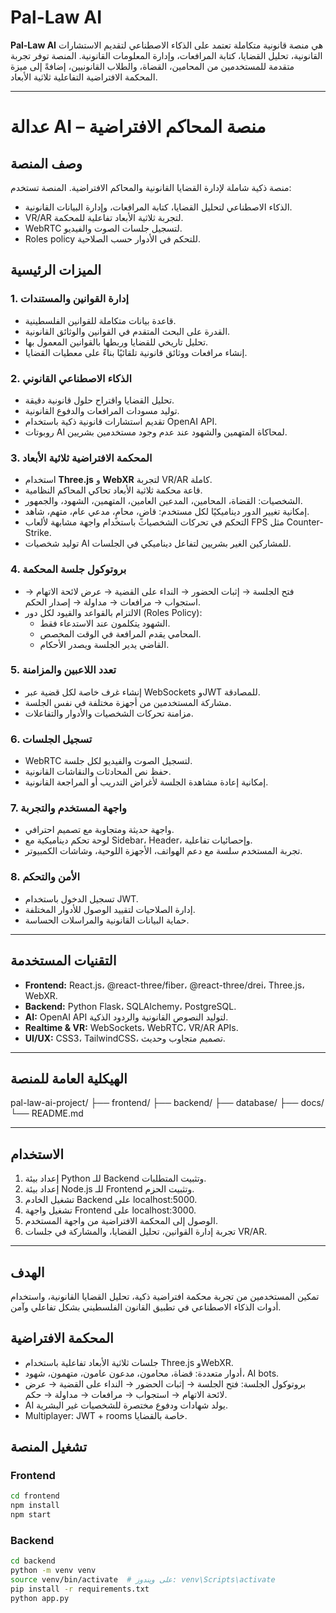 # Pal-Law AI

**Pal-Law AI** هي منصة قانونية متكاملة تعتمد على الذكاء الاصطناعي لتقديم الاستشارات القانونية، تحليل القضايا، كتابة المرافعات، وإدارة المعلومات القانونية. المنصة توفر تجربة متقدمة للمستخدمين من المحامين، القضاة، والطلاب القانونيين، إضافةً إلى ميزة المحكمة الافتراضية التفاعلية ثلاثية الأبعاد.

---

# عدالة AI – منصة المحاكم الافتراضية

## وصف المنصة

منصة ذكية شاملة لإدارة القضايا القانونية والمحاكم الافتراضية. المنصة تستخدم:

- الذكاء الاصطناعي لتحليل القضايا، كتابة المرافعات، وإدارة البيانات القانونية.
- VR/AR لتجربة ثلاثية الأبعاد تفاعلية للمحكمة.
- WebRTC لتسجيل جلسات الصوت والفيديو.
- Roles policy للتحكم في الأدوار حسب الصلاحية.

## الميزات الرئيسية

### 1. إدارة القوانين والمستندات

- قاعدة بيانات متكاملة للقوانين الفلسطينية.
- القدرة على البحث المتقدم في القوانين والوثائق القانونية.
- تحليل تاريخي للقضايا وربطها بالقوانين المعمول بها.
- إنشاء مرافعات ووثائق قانونية تلقائيًا بناءً على معطيات القضايا.

### 2. الذكاء الاصطناعي القانوني

- تحليل القضايا واقتراح حلول قانونية دقيقة.
- توليد مسودات المرافعات والدفوع القانونية.
- تقديم استشارات قانونية ذكية باستخدام OpenAI API.
- روبوتات AI لمحاكاة المتهمين والشهود عند عدم وجود مستخدمين بشريين.

### 3. المحكمة الافتراضية ثلاثية الأبعاد

- استخدام **Three.js** و **WebXR** لتجربة VR/AR كاملة.
- قاعة محكمة ثلاثية الأبعاد تحاكي المحاكم النظامية.
- الشخصيات: القضاة، المحامين، المدعين العامين، المتهمين، الشهود، والجمهور.
- إمكانية تغيير الدور ديناميكيًا لكل مستخدم: قاضٍ، محامٍ، مدعي عام، متهم، شاهد.
- التحكم في تحركات الشخصيات باستخدام واجهة مشابهة لألعاب FPS مثل Counter-Strike.
- توليد شخصيات AI للمشاركين الغير بشريين لتفاعل ديناميكي في الجلسات.

### 4. بروتوكول جلسة المحكمة

- فتح الجلسة → إثبات الحضور → النداء على القضية → عرض لائحة الاتهام → استجواب → مرافعات → مداولة → إصدار الحكم.
- الالتزام بالقواعد والقيود لكل دور (Roles Policy):
  - الشهود يتكلمون عند الاستدعاء فقط.
  - المحامي يقدم المرافعة في الوقت المخصص.
  - القاضي يدير الجلسة ويصدر الأحكام.

### 5. تعدد اللاعبين والمزامنة

- إنشاء غرف خاصة لكل قضية عبر WebSockets وJWT للمصادقة.
- مشاركة المستخدمين من أجهزة مختلفة في نفس الجلسة.
- مزامنة تحركات الشخصيات والأدوار والتفاعلات.

### 6. تسجيل الجلسات

- WebRTC لتسجيل الصوت والفيديو لكل جلسة.
- حفظ نص المحادثات والنقاشات القانونية.
- إمكانية إعادة مشاهدة الجلسة لأغراض التدريب أو المراجعة القانونية.

### 7. واجهة المستخدم والتجربة

- واجهة حديثة ومتجاوبة مع تصميم احترافي.
- لوحة تحكم ديناميكية مع Sidebar، Header، وإحصائيات تفاعلية.
- تجربة المستخدم سلسة مع دعم الهواتف، الأجهزة اللوحية، وشاشات الكمبيوتر.

### 8. الأمن والتحكم

- تسجيل الدخول باستخدام JWT.
- إدارة الصلاحيات لتقييد الوصول للأدوار المختلفة.
- حماية البيانات القانونية والمراسلات الحساسة.

---

## التقنيات المستخدمة

- **Frontend:** React.js، @react-three/fiber، @react-three/drei، Three.js، WebXR.
- **Backend:** Python Flask، SQLAlchemy، PostgreSQL.
- **AI:** OpenAI API لتوليد النصوص القانونية والردود الذكية.
- **Realtime & VR:** WebSockets، WebRTC، VR/AR APIs.
- **UI/UX:** CSS3، TailwindCSS، تصميم متجاوب وحديث.

---

## الهيكلية العامة للمنصة

pal-law-ai-project/
├── frontend/
├── backend/
├── database/
├── docs/
└── README.md

---

## الاستخدام

1. إعداد بيئة Python للـ Backend وتثبيت المتطلبات.
2. إعداد بيئة Node.js للـ Frontend وتثبيت الحزم.
3. تشغيل الخادم Backend على localhost:5000.
4. تشغيل واجهة Frontend على localhost:3000.
5. الوصول إلى المحكمة الافتراضية من واجهة المستخدم.
6. تجربة إدارة القوانين، تحليل القضايا، والمشاركة في جلسات VR/AR.

---

## الهدف

تمكين المستخدمين من تجربة محكمة افتراضية ذكية، تحليل القضايا القانونية، واستخدام أدوات الذكاء الاصطناعي في تطبيق القانون الفلسطيني بشكل تفاعلي وآمن.

## المحكمة الافتراضية

- جلسات ثلاثية الأبعاد تفاعلية باستخدام Three.js وWebXR.
- أدوار متعددة: قضاة، محامون، مدعون عامون، متهمون، شهود، AI bots.
- بروتوكول الجلسة: فتح الجلسة → إثبات الحضور → النداء على القضية → عرض لائحة الاتهام → استجواب → مرافعات → مداولة → حكم.
- AI يولد شهادات ودفوع مختصرة للشخصيات غير البشرية.
- Multiplayer: JWT + rooms خاصة بالقضايا.

## تشغيل المنصة

### Frontend

```bash
cd frontend
npm install
npm start
```

### Backend

```bash
cd backend
python -m venv venv
source venv/bin/activate  # على ويندوز: venv\Scripts\activate
pip install -r requirements.txt
python app.py
```
